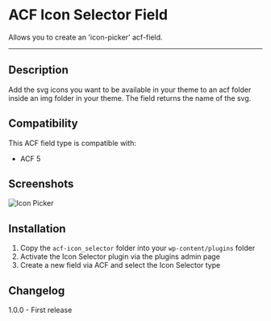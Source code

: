 # ACF Icon Selector Field

Allows you to create an 'icon-picker' acf-field.

-----------------------

## Description ##

Add the svg icons you want to be available in your theme to an acf folder inside an img folder in your theme. The field returns the name of the svg.

## Compatibility ##

This ACF field type is compatible with:
* ACF 5

## Screenshots ##

![Icon Picker](https://raw.githubusercontent.com/houke/acf-icon-selector/master/screenshots/example.png)


## Installation ##

1. Copy the `acf-icon_selector` folder into your `wp-content/plugins` folder
2. Activate the Icon Selector plugin via the plugins admin page
3. Create a new field via ACF and select the Icon Selector type

## Changelog ##

1.0.0 - First release
